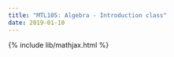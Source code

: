 ```yaml
---
title: "MTL105: Algebra - Introduction class"
date: 2019-01-10
---
```

{% include lib/mathjax.html %}